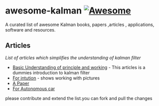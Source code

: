 # awesome-kalman [![Awesome](https://cdn.rawgit.com/sindresorhus/awesome/d7305f38d29fed78fa85652e3a63e154dd8e8829/media/badge.svg)](https://github.com/sindresorhus/awesome)
A curated list of awesome Kalman books, papers ,articles , applications, software and resources.

## Articles
*List of articles which simplifies the understanding of kalman filter*

* [Basic Understanding of principle and working](http://bilgin.esme.org/BitsAndBytes/KalmanFilterforDummies) - This articles is a dummies introduction to kalman filter 
* [For intution](http://www.bzarg.com/p/how-a-kalman-filter-works-in-pictures/) - shows working with pictures
* [A Paper](http://www.cl.cam.ac.uk/~rmf25/papers/Understanding%20the%20Basis%20of%20the%20Kalman%20Filter.pdf)
* [For Autonomous car](https://medium.com/@wilburdes/sensor-fusion-algorithms-for-autonomous-driving-part-1-the-kalman-filter-and-extended-kalman-a4eab8a833dd)

please contribute and extend the list.you can fork and pull the changes

